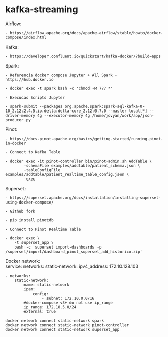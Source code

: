 # kafka-streaming

Airflow:

    - https://airflow.apache.org/docs/apache-airflow/stable/howto/docker-compose/index.html

Kafka:

    - https://developer.confluent.io/quickstart/kafka-docker/?build=apps

Spark:

    - Referencia docker compose Jupyter + All Spark - https://hub.docker.io

    - docker exec -t spark bash -c 'chmod -R 777 *'

    - Execucao Scripts Jupyter

    - spark-submit --packages org.apache.spark:spark-sql-kafka-0-10_2.12:2.4.5,io.delta:delta-core_2.12:0.7.0 --master local[*] --driver-memory 4g --executor-memory 4g /home/jovyan/work/app/json-producer.py

Pinot:

    - https://docs.pinot.apache.org/basics/getting-started/running-pinot-in-docker

    - Connect to Kafka Table

    - docker exec -it pinot-controller bin/pinot-admin.sh AddTable \
            -schemaFile examples/addtable/patient_schema.json \
            -tableConfigFile examples/addtable/patient_realtime_table_config.json \
            -exec

Superset:

    - https://superset.apache.org/docs/installation/installing-superset-using-docker-compose/

    - Github fork

    - pip install pinotdb

    - Connect to Pinot Realtime Table

    - docker exec \
        -t superset_app \
        bash -c 'superset import-dashboards -p /superset/import/dashboard_pinot_superset_add_historico.zip'

Docker network:    
        service:
            networks:
            static-network:
                ipv4_address: 172.10.128.103

    - networks:
        static-network:     
            name: static-network
            ipam:
                config:
                    - subnet: 172.10.0.0/16
            #docker-compose v3+ do not use ip_range
            ip_range: 172.18.5.0/24
            external: true
    
    docker network connect static-network spark
    docker network connect static-network pinot-controller
    docker network connect static-network superset_app